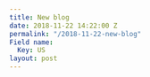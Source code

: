 ```yaml
---
title: New blog
date: 2018-11-22 14:22:00 Z
permalink: "/2018-11-22-new-blog"
Field name:
  Key: US
layout: post
---
```


